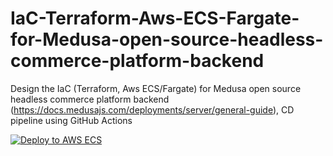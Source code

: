 # IaC-Terraform-Aws-ECS-Fargate-for-Medusa-open-source-headless-commerce-platform-backend


Design the IaC (Terraform, Aws ECS/Fargate) for Medusa open source headless commerce platform backend (https://docs.medusajs.com/deployments/server/general-guide), CD pipeline using GitHub Actions





[![Deploy to AWS ECS](https://github.com/Akhand6886/IaC-Terraform-Aws-ECS-Fargate-for-Medusa-open-source-headless-commerce-platform-backend/actions/workflows/deploy.yml/badge.svg)](https://github.com/Akhand6886/IaC-Terraform-Aws-ECS-Fargate-for-Medusa-open-source-headless-commerce-platform-backend/actions/workflows/deploy.yml)
